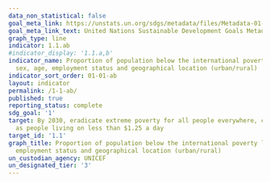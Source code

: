```yaml
---
data_non_statistical: false
goal_meta_link: https://unstats.un.org/sdgs/metadata/files/Metadata-01-01-01a.pdf
goal_meta_link_text: United Nations Sustainable Development Goals Metadata (pdf 894kB)
graph_type: line
indicator: 1.1.ab
#indicator_display: '1.1.a,b'
indicator_name: Proportion of population below the international poverty line, by
  sex, age, employment status and geographical location (urban/rural)
indicator_sort_order: 01-01-ab
layout: indicator
permalink: /1-1-ab/
published: true
reporting_status: complete
sdg_goal: '1'
target: By 2030, eradicate extreme poverty for all people everywhere, currently measured
  as people living on less than $1.25 a day
target_id: '1.1'
graph_title: Proportion of population below the international poverty line, by sex, age,
  employment status and geographical location (urban/rural)
un_custodian_agency: UNICEF
un_designated_tier: '3'
---
```

